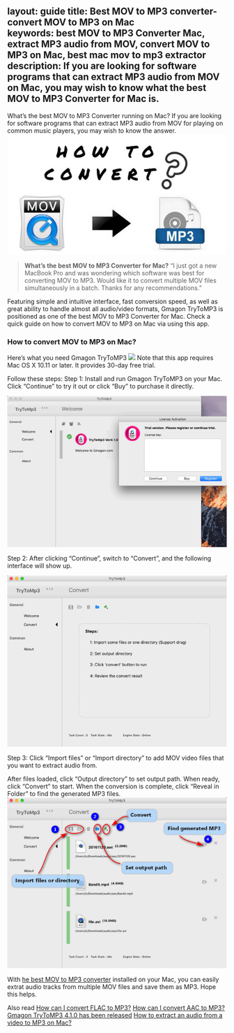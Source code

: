 layout: guide
title: Best MOV to MP3 converter-convert MOV to MP3 on Mac    
keywords: best MOV to MP3 Converter Mac, extract MP3 audio from MOV, convert MOV to MP3 on Mac, best mac mov to mp3 extractor 
description: If you are looking for software programs that can extract MP3 audio from MOV on Mac, you may wish to know what the best MOV to MP3 Converter for Mac is. 
---
What’s the best MOV to MP3 Converter running on Mac? If you are looking for software programs that can extract MP3 audio from MOV for playing on common music players, you may wish to know the answer. 
![](../img/mov-to-mp3.jpg)

> **What’s the best MOV to MP3 Converter for Mac?**
“I just got a new MacBook Pro and was wondering which software was best for converting MOV to MP3. Would like it to convert multiple MOV files simultaneously in a batch. Thanks for any recommendations.” 

Featuring simple and intuitive interface, fast conversion speed, as well as great ability to handle almost all audio/video formats, Gmagon TryToMP3 is positioned as one of the best MOV to MP3 Converter for Mac. Check a quick guide on how to convert MOV to MP3 on Mac via using this app. 

### How to convert MOV to MP3 on Mac?
Here’s what you need
Gmagon TryToMP3
<a href="https://gmagon.com/products/store/trytomp3/" target="_blank"> <img src="https://gmagon.com/asset/images/free-download.png"/></a>
Note that this app requires Mac OS X 10.11 or later. It provides 30-day free trial. 

Follow these steps: 
Step 1: Install and run Gmagon TryToMP3 on your Mac. Click “Continue” to try it out or click “Buy” to purchase it directly. 

![](../img/continue.png)
<br>

Step 2: After clicking “Continue”, switch to “Convert”, and the following interface will show up. 

![](../img/convert.png)
<br>

Step 3: Click “Import files” or “Import directory” to add MOV video files that you want to extract audio from.  

After files loaded, click “Output directory” to set output path. When ready, click “Convert” to start. When the conversion is complete, click “Reveal in Folder” to find the generated MP3 files.  
![](../img/steps.png) 

With <a href="https://gmagon.com/products/store/trytomp3/" target="_blank"> he best MOV to MP3 converter</a> installed on your Mac, you can easily extrat audio tracks from multiple MOV files and save them as MP3. Hope this helps.  

Also read 
<a href="https://gmagon.com/guide/trytomp3/how-can-i-convert-flac-to-mp3.html" target="_blank" >How can I convert FLAC to MP3?</a>
<a href="https://gmagon.com/guide/trytomp3/how-can%20i-convert-aac-to-mp3.html " target="_blank" >How can I convert AAC to MP3?</a>
<a href="https://gmagon.com/guide/trytomp3/trytomp3ver4.1.0.html" target="_blank" >Gmagon TryToMP3 4.1.0 has been released</a>
<a href="https://gmagon.com/guide/trytomp3/extract-audio-to-mp3-mac.html" target="_blank" >How to extract an audio from a video to MP3 on Mac? </a>

